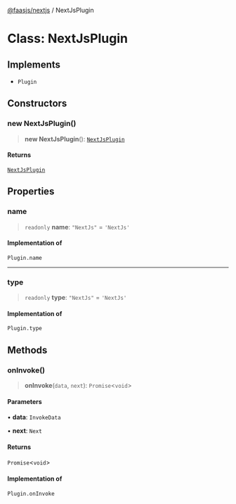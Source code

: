 [@faasjs/nextjs](../README.md) / NextJsPlugin

# Class: NextJsPlugin

## Implements

- `Plugin`

## Constructors

### new NextJsPlugin()

> **new NextJsPlugin**(): [`NextJsPlugin`](NextJsPlugin.md)

#### Returns

[`NextJsPlugin`](NextJsPlugin.md)

## Properties

### name

> `readonly` **name**: `"NextJs"` = `'NextJs'`

#### Implementation of

`Plugin.name`

***

### type

> `readonly` **type**: `"NextJs"` = `'NextJs'`

#### Implementation of

`Plugin.type`

## Methods

### onInvoke()

> **onInvoke**(`data`, `next`): `Promise`\<`void`\>

#### Parameters

• **data**: `InvokeData`

• **next**: `Next`

#### Returns

`Promise`\<`void`\>

#### Implementation of

`Plugin.onInvoke`
